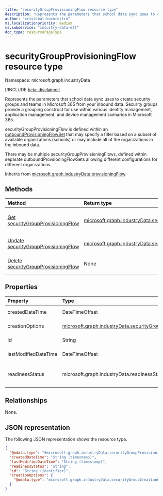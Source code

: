 ```yaml
---
title: "securityGroupProvisioningFlow resource type"
description: "Represents the parameters that school data sync uses to create security groups and teams in Microsoft 365 from your inbound data."
author: "cristobal-buenrostro"
ms.localizationpriority: medium
ms.subservice: "industry-data-etl"
doc_type: resourcePageType
---
```


# securityGroupProvisioningFlow resource type

Namespace: microsoft.graph.industryData

[!INCLUDE [beta-disclaimer](../../includes/beta-disclaimer.md)]

Represents the parameters that school data sync uses to create security groups and teams in Microsoft 365 from your inbound data. Security groups provide a grouping construct for use within various identity management, application management, and device management scenarios in Microsoft 365.

securityGroupProvisioningFlow is defined within an [outboundProvisioningFlowSet](industrydata-outboundprovisioningflowset.md) that may specify a filter based on a subset of available organizations (schools) or may include all of the organizations in the inbound data.

There may be multiple securityGroupProvisioningFlows, defined within separate outboundProvsioningFlowSets allowing different configurations for different organizations.

Inherits from [microsoft.graph.industryData.provisioningFlow](industrydata-provisioningflow.md).

## Methods

| Method                                                                                                  | Return type                                                                                                                         | Description                                                                                                                                                                 |
| :------------------------------------------------------------------------------------------------------ | :---------------------------------------------------------------------------------------------------------------------------------- | :-------------------------------------------------------------------------------------------------------------------------------------------------------------------------- |
| [Get securityGroupProvisioningFlow](../api/industrydata-securitygroupprovisioningflow-get.md)           | [microsoft.graph.industryData.securityGroupProvisioningFlow](industrydata-securitygroupprovisioningflow.md)            | Read the properties and relationships of a securitygroupprovisioningflow object. |
| [Update securityGroupProvisioningFlow](../api/industrydata-securitygroupprovisioningflow-update.md)     | [microsoft.graph.industryData.securityGroupProvisioningFlow](industrydata-securitygroupprovisioningflow.md)            | Update the properties of a securitygroupprovisioningflow object.                 |
| [Delete securityGroupProvisioningFlow](../api/industrydata-securitygroupprovisioningflow-delete.md)     | None                                                                                                                                | Delete a securitygroupprovisioningflow object.                                   |

## Properties

| Property             | Type                                                                                                                   | Description                                                                                                                                                                                                         |
| :------------------- | :--------------------------------------------------------------------------------------------------------------------- | :------------------------------------------------------------------------------------------------------------------------------------------------------------------------------------------------------------------ |
| createdDateTime      | DateTimeOffset                                                                                                         | Inherited from [microsoft.graph.industryData.provisioningFlow](industrydata-provisioningflow.md).                                                                                                      |
| creationOptions      | [microsoft.graph.industryData.securityGroupCreationOptions](industrydata-securitygroupcreationoptions.md) | The different attribute choices for the class groups to be provisioned.                                                                                                                                              |
| id                   | String                                                                                                                 | Inherited from [microsoft.graph.industryData.provisioningFlow](industrydata-provisioningflow.md).                                                                                                      |
| lastModifiedDateTime | DateTimeOffset                                                                                                         | Inherited from [microsoft.graph.industryData.provisioningFlow](industrydata-provisioningflow.md).                                                                                                      |
| readinessStatus      | microsoft.graph.industryData.readinessStatus                                                                           | Inherited from [microsoft.graph.industryData.provisioningFlow](industrydata-provisioningflow.md). The possible values are: `notReady`, `ready`, `failed`, `disabled`, `expired`, `unknownFutureValue`. |

## Relationships

None.

## JSON representation

The following JSON representation shows the resource type.

<!-- {
  "blockType": "resource",
  "keyProperty": "id",
  "@odata.type": "microsoft.graph.industryData.securityGroupProvisioningFlow",
  "baseType": "microsoft.graph.industryData.provisioningFlow",
  "openType": false
}
-->

```json
{
  "@odata.type": "#microsoft.graph.industryData.securityGroupProvisioningFlow",
  "createdDateTime": "String (timestamp)",
  "lastModifiedDateTime": "String (timestamp)",
  "readinessStatus": "String",
  "id": "String (identifier)",
  "creationOptions": {
    "@odata.type": "microsoft.graph.industryData.securityGroupCreationOptions"
  }
}
```
